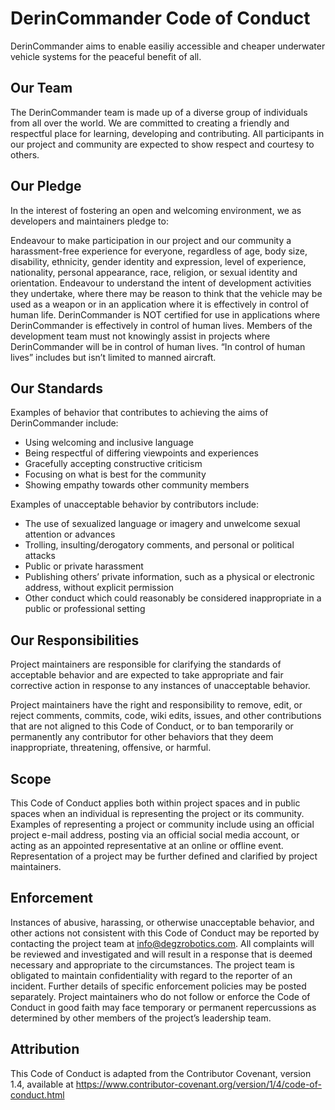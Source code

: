 ﻿# DerinCommander Code of Conduct

DerinCommander aims to enable easiliy accessible and cheaper underwater vehicle systems for the peaceful benefit of all.

## Our Team

The DerinCommander team is made up of a diverse group of individuals from all over the world. We are committed to creating a friendly and respectful place for learning, developing and contributing. All participants in our project and community are expected to show respect and courtesy to others.

## Our Pledge

In the interest of fostering an open and welcoming environment, we as developers and maintainers pledge to:

Endeavour to make participation in our project and our community a harassment-free experience for everyone, regardless of age, body size, disability, ethnicity, gender identity and expression, level of experience, nationality, personal appearance, race, religion, or sexual identity and orientation.
Endeavour to understand the intent of development activities they undertake, where there may be reason to think that the vehicle may be used as a weapon or in an application where it is effectively in control of human life.
DerinCommander is NOT certified for use in applications where DerinCommander is effectively in control of human lives. Members of the development team must not knowingly assist in projects where DerinCommander will be in control of human lives. “In control of human lives” includes but isn’t limited to manned aircraft.

## Our Standards

Examples of behavior that contributes to achieving the aims of DerinCommander include:

* Using welcoming and inclusive language
* Being respectful of differing viewpoints and experiences
* Gracefully accepting constructive criticism
* Focusing on what is best for the community
* Showing empathy towards other community members

Examples of unacceptable behavior by contributors include:

* The use of sexualized language or imagery and unwelcome sexual attention or advances
* Trolling, insulting/derogatory comments, and personal or political attacks
* Public or private harassment
* Publishing others’ private information, such as a physical or electronic address, without explicit permission
* Other conduct which could reasonably be considered inappropriate in a public or professional setting

## Our Responsibilities

Project maintainers are responsible for clarifying the standards of acceptable behavior and are expected to take appropriate and fair corrective action in response to any instances of unacceptable behavior.

Project maintainers have the right and responsibility to remove, edit, or reject comments, commits, code, wiki edits, issues, and other contributions that are not aligned to this Code of Conduct, or to ban temporarily or permanently any contributor for other behaviors that they deem inappropriate, threatening, offensive, or harmful.

## Scope

This Code of Conduct applies both within project spaces and in public spaces when an individual is representing the project or its community. Examples of representing a project or community include using an official project e-mail address, posting via an official social media account, or acting as an appointed representative at an online or offline event. Representation of a project may be further defined and clarified by project maintainers.

## Enforcement

Instances of abusive, harassing, or otherwise unacceptable behavior, and other actions not consistent with this Code of Conduct may be reported by contacting the project team at <info@degzrobotics.com>. All complaints will be reviewed and investigated and will result in a response that is deemed necessary and appropriate to the circumstances. The project team is obligated to maintain confidentiality with regard to the reporter of an incident. Further details of specific enforcement policies may be posted separately. Project maintainers who do not follow or enforce the Code of Conduct in good faith may face temporary or permanent repercussions as determined by other members of the project’s leadership team.

## Attribution

This Code of Conduct is adapted from the Contributor Covenant, version 1.4, available at <https://www.contributor-covenant.org/version/1/4/code-of-conduct.html>
